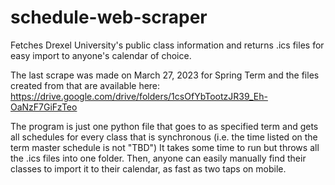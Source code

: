 # schedule-web-scraper
Fetches Drexel University's public class information and returns .ics files for easy import to anyone's calendar of choice.

The last scrape was made on March 27, 2023 for Spring Term and the files created from that are available here: https://drive.google.com/drive/folders/1csOfYbTootzJR39_Eh-OaNzF7GiFzTeo

The program is just one python file that goes to as specified term and gets all schedules for every class that is synchronous (i.e. the time listed on the term master schedule is not "TBD") It takes some time to run but throws all the .ics files into one folder. Then, anyone can easily manually find their classes to import it to their calendar, as fast as two taps on mobile.
